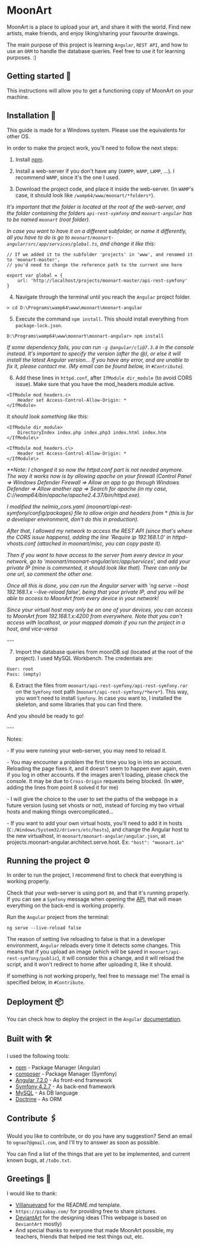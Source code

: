 # MoonArt

MoonArt is a place to upload your art, and share it with the world. Find new artists, make friends, and enjoy liking/sharing your favourite drawings.

The main purpose of this project is learning `Angular`, `REST API`, and how to use an `ORM` to handle the database queries. Feel free to use it for learning purposes. :)


## Getting started 🚀

This instructions will allow you to get a functioning copy of MoonArt on your machine. 


## Installation 🔧

This guide is made for a Windows system. Please use the equivalents for other OS.

In order to make the project work, you'll need to follow the next steps:

1) Install [npm](https://www.npmjs.com/).


2) Install a web-server if you don't have any (`XAMPP`, `WAMP`, `LAMP`, ...). I recommend `WAMP`, since it's the one I used.


3) Download the project code, and place it inside the web-server. (In `WAMP`'s case, it should look like `/wamp64/www/moonart/*folders*`).

_It's important that the folder is located at the root of the web-server, and the folder containing the folders `api-rest-symfony` and `moonart-angular` has to be named `moonart` (root folder)._

_In case you want to have it on a different subfolder, or name it differently, all you have to do is go to `moonart/moonart-angular/src/app/services/global.ts`, and change it like this:_

```
// If we added it to the subfolder 'projects' in 'www', and renamed it to 'moonart-master', 
// you'd need to change the reference path to the current one here

export var global = {
    url: 'http://localhost/projects/moonart-master/api-rest-symfony'
}
```


4) Navigate through the terminal until you reach the `Angular` project folder.

```
> cd D:\Programs\wamp64\www\moonart\moonart-angular
```


5) Execute the command `npm install`. This should install everything from `package-lock.json`.

```
D:\Programs\wamp64\www\moonart\moonart-angular> npm install
```

_If some dependency fails, you can run `-g @angular/cli@7.3.8` in the console instead. It's important to specify the version (after the @), or else it will install the latest Angular version... If you have any error, and are unable to fix it, please contact me. (My email can be found below, in `#Contribute`)._


6) Add these lines in `httpd.conf`, after `IfModule dir_module` (to avoid CORS issue). Make sure that you have the mod_headers module active.

```
<IfModule mod_headers.c>
    Header set Access-Control-Allow-Origin: *
</IfModule>
```

_It should look something like this:_

```
<IfModule dir_module>
    DirectoryIndex index.php index.php3 index.html index.htm
</IfModule\>

<IfModule mod_headers.c\>
    Header set Access-Control-Allow-Origin: *
</IfModule\>
```

_**Note: I changed it so now the httpd.conf part is not needed anymore. The way it works now is by allowing apache on your firewall (Control Panel => Windows Defender Firewall => Allow an app to go through Windows Defender => Allow another app => Search for apache (in my case, C://wamp64/bin/apache/apache2.4.37/bin/httpd.exe)._

_I modified the nelmio\_cors.yaml (moonart/api-rest-symfony/config/packages) file to allow origin and headers from * (this is for a developer environment, don't do this in production)._

_After that, I allowed my network to access the REST API (since that's where the CORS issue happens), adding the line 'Require ip 192.168.1.0' in httpd-vhosts.conf (attached in moonart/misc, you can copy paste it)._

_Then if you want to have access to the server from every device in your network, go to 'moonart/moonart-angular/src/app/services', and add your private IP (mine is commented, it should look like that). There can only be one url, so comment the other one._

_Once all this is done, you can run the Angular server with 'ng serve --host 192.168.1.x --live-reload false', being that your private IP, and you will be able to access to MoonArt from every device in your network!_

_Since your virtual host may only be on one of your devices, you can access to MoonArt from 192.168.1.x:4200 from everywhere. Note that you can't access with localhost, or your mapped domain if you run the project in a host, and vice-versa_

\-\-\-

7) Import the database queries from moonDB.sql (located at the root of the project). I used MySQL Workbench. The credentials are:

```
User: root
Pass: (empty)
```


8) Extract the files from `moonart/api-rest-symfony/api-rest-symfony.rar` on the `Symfony` root path (`moonart/api-rest-symfony/*here*`). This way, you won't need to install `Symfony`. In case you want to, I installed the skeleton, and some libraries that you can find there.

And you should be ready to go!

\-\-\-

Notes:

\- If you were running your web-server, you may need to reload it. 

\- You may encounter a problem the first time you log in into an account. Reloading the page fixes it, and it doesn't seem to happen ever again, even if you log in other accounts. If the images aren't loading, please check the console. It may be due to `Cross-Origin` requests being blocked. (In `WAMP`, adding the lines from point 8 solved it for me)

\- I will give the choice to the user to set the paths of the webpage in a future version (using set vhosts or not), instead of forcing my two virtual hosts and making things overcomplicated...

\- If you want to add your own virtual hosts, you'll need to add it in hosts (`C:/Windows/System32/drivers/etc/hosts`), and change the Angular host to the new virtualhost, in `moonart/moonart-angular/angular.json`, at projects.moonart-angular.architect.serve.host. Ex: `"host": "moonart.io"` 

## Running the project ⚙️

In order to run the project, I recommend first to check that everything is working properly.

Check that your web-server is using port `80`, and that it's running properly. If you can see a `Symfony` message when opening the [API](http://moonart-api.io/), that will mean everything on the back-end is working properly.

Run the `Angular` project from the terminal:

```
ng serve --live-reload false
```

The reason of setting live reloading to false is that in a developer environment, `Angular` reloads every time it detects some changes. This means that if you upload an image (which will be saved in `moonart/api-rest-symfony/public`), it will consider this a change, and it will reload the script, and it won't redirect to home after uploading it, like it should.

If something is not working properly, feel free to message me! The email is specified below, in `#Contribute`.


## Deployment 📦

You can check how to deploy the project in the `Angular` [documentation](https://angular.io/guide/deployment).


## Built with 🛠️

I used the following tools:

* [npm](https://www.npmjs.com/) - Package Manager (Angular)
* [composer](https://getcomposer.org/) - Package Manager  (Symfony)
* [Angular 7.2.0](https://angular.io/docs) - As front-end framework
* [Symfony 4.2.7](https://symfony.com/doc/current/index.html) - As back-end framework
* [MySQL](https://dev.mysql.com/doc/) - As DB language
* [Doctrine](https://www.doctrine-project.org/projects/doctrine-orm/en/2.8/index.html) - As ORM


## Contribute 🖇️

Would you like to contribute, or do you have any suggestion? Send an email to `ognao7@gmail.com`, and I'll try to answer as soon as possible.

You can find a list of the things that are yet to be implemented, and current known bugs, at `/toDo.txt`.


## Greetings 🎁

I would like to thank:

* [Villanuevand](https://github.com/Villanuevand) for the README.md template.
* `https://pixabay.com/` for providing free to share pictures.
* [DeviantArt](https://www.deviantart.com/) for the designing ideas (This webpage is based on `DeviantArt` mostly)
* And special thanks to everyone that made MoonArt possible, my teachers, friends that helped me test things out, etc.